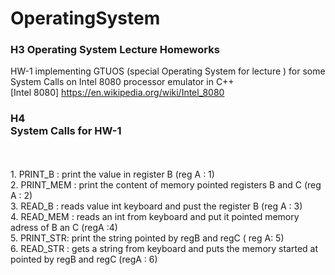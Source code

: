# OperatingSystem
### H3 Operating System Lecture Homeworks <br />
HW-1 implementing GTUOS (special Operating System for lecture ) for some  System Calls  on Intel 8080 processor emulator in C++
<br/> [Intel 8080] https://en.wikipedia.org/wiki/Intel_8080
### H4<br/> System Calls for HW-1 
<br/> <br/> 1. PRINT_B  : print the value in register B (reg A : 1)
<br/> 2. PRINT_MEM : print the content of memory pointed registers B and C (reg A : 2)
<br/> 3. READ_B : reads value int keyboard and pust the register B (reg A : 3)
<br/> 4. READ_MEM : reads an int from keyboard and put it pointed memory adress of B an C (regA :4)
<br/> 5. PRINT_STR: print the string pointed  by regB and regC ( reg A: 5)
<br/> 6. READ_STR : gets a string from keyboard and puts the memory started at pointed by regB and regC (regA : 6)
